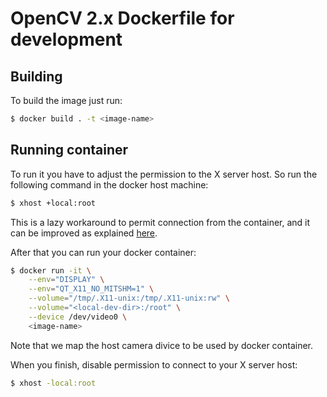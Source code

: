 # OpenCV 2.x Dockerfile for development
## Building
To build the image just run:

```bash
$ docker build . -t <image-name>
```
## Running container
To run it you have to adjust the permission to the X server host. So run the following command in the docker host machine:

```bash
$ xhost +local:root
```

This is a lazy workaround to permit connection from the container, and it can be improved as explained [here](http://wiki.ros.org/docker/Tutorials/GUI).

After that you can run your docker container:

```bash
$ docker run -it \
    --env="DISPLAY" \
    --env="QT_X11_NO_MITSHM=1" \
    --volume="/tmp/.X11-unix:/tmp/.X11-unix:rw" \
    --volume="<local-dev-dir>:/root" \
    --device /dev/video0 \
    <image-name>
```
Note that we map the host camera divice to be used by docker container.

When you finish, disable permission to connect to your X server host:

```bash
$ xhost -local:root
```
